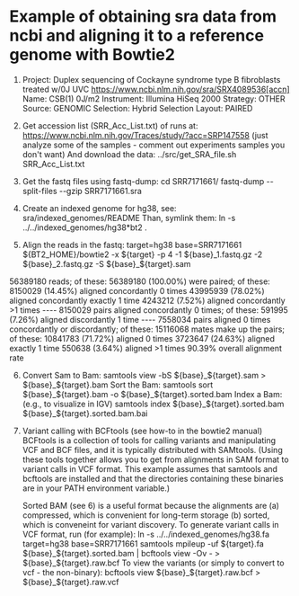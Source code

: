 # Example of obtaining sra data from ncbi and aligning it to a reference genome with Bowtie2 

1) Project: Duplex sequencing of Cockayne syndrome type B fibroblasts treated w/0J UVC 
	https://www.ncbi.nlm.nih.gov/sra/SRX4089536[accn]
	Name: CSB(1) 0J/m2
	Instrument: Illumina HiSeq 2000
	Strategy: OTHER
	Source: GENOMIC
	Selection: Hybrid Selection
	Layout: PAIRED

2) Get accession list (SRR_Acc_List.txt) of runs at:
	https://www.ncbi.nlm.nih.gov/Traces/study/?acc=SRP147558
	(just analyze some of the samples - comment out experiments samples you don't want)
   And download the data:
	../src/get_SRA_file.sh SRR_Acc_List.txt

3) Get the fastq files using fastq-dump:
	cd SRR7171661/
	fastq-dump --split-files --gzip SRR7171661.sra

4) Create an indexed genome for hg38, see:
	sra/indexed_genomes/README
   Than, symlink them:
	ln -s ../../indexed_genomes/hg38*bt2 .

5) Align the reads in the fastq:
	target=hg38
	base=SRR7171661
	${BT2_HOME}/bowtie2 -x ${target} -p 4 -1 ${base}_1.fastq.gz -2 ${base}_2.fastq.gz -S ${base}_${target}.sam

56389180 reads; of these:
  56389180 (100.00%) were paired; of these:
    8150029 (14.45%) aligned concordantly 0 times
    43995939 (78.02%) aligned concordantly exactly 1 time
    4243212 (7.52%) aligned concordantly >1 times
    ----
    8150029 pairs aligned concordantly 0 times; of these:
      591995 (7.26%) aligned discordantly 1 time
    ----
    7558034 pairs aligned 0 times concordantly or discordantly; of these:
      15116068 mates make up the pairs; of these:
        10841783 (71.72%) aligned 0 times
        3723647 (24.63%) aligned exactly 1 time
        550638 (3.64%) aligned >1 times
90.39% overall alignment rate

6) Convert Sam to Bam:
	samtools view -bS  ${base}_${target}.sam > ${base}_${target}.bam
   Sort the Bam:
	samtools sort ${base}_${target}.bam -o ${base}_${target}.sorted.bam
   Index a Bam: (e.g., to visualize in IGV)
	samtools index ${base}_${target}.sorted.bam ${base}_${target}.sorted.bam.bai

7) Variant calling with BCFtools (see how-to in the bowtie2 manual)
   BCFtools is a collection of tools for calling variants and manipulating VCF and BCF files, and it is typically distributed with SAMtools.
   (Using these tools together allows you to get from alignments in SAM format to variant calls in VCF format. This 
    example assumes that samtools and bcftools are installed and that the directories containing these binaries are in your PATH environment variable.)

   Sorted BAM (see 6) is a useful format because the alignments are 
	(a) compressed, which is convenient for long-term storage
	(b) sorted, which is conveneint for variant discovery. 
   To generate variant calls in VCF format, run (for example):
	ln -s ../../indexed_genomes/hg38.fa
	target=hg38
	base=SRR7171661
	samtools mpileup -uf ${target}.fa ${base}_${target}.sorted.bam | bcftools view -Ov - > ${base}_${target}.raw.bcf
   To view the variants (or simply to convert to vcf - the non-binary):
	bcftools view ${base}_${target}.raw.bcf > ${base}_${target}.raw.vcf 

